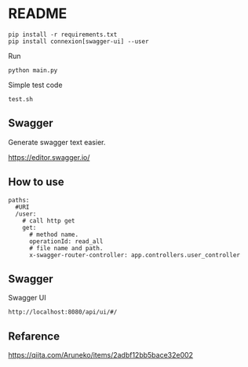 
# README


```
pip install -r requirements.txt
pip install connexion[swagger-ui] --user
```

Run    

```
python main.py
```


Simple test code    


```
test.sh
```


## Swagger

Generate swagger text easier.    

https://editor.swagger.io/
    


## How to use


```
paths:
  #URI
  /user:
    # call http get 
    get:
      # method name.
      operationId: read_all
      # file name and path. 
      x-swagger-router-controller: app.controllers.user_controller
```

## Swagger

Swagger UI    

```
http://localhost:8080/api/ui/#/
```


## Refarence

https://qiita.com/Aruneko/items/2adbf12bb5bace32e002
